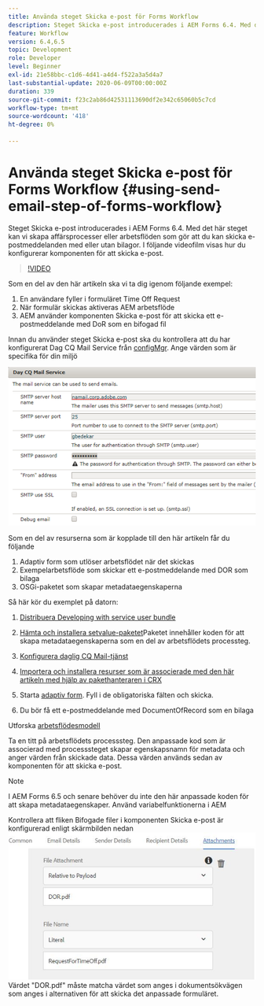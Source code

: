 ```yaml
---
title: Använda steget Skicka e-post för Forms Workflow
description: Steget Skicka e-post introducerades i AEM Forms 6.4. Med det här steget kan vi skapa affärsprocesser eller arbetsflöden som gör att du kan skicka e-postmeddelanden med eller utan bilagor. I följande videofilm visas hur du konfigurerar komponenten för att skicka e-post
feature: Workflow
version: 6.4,6.5
topic: Development
role: Developer
level: Beginner
exl-id: 21e58bbc-c1d6-4d41-a4d4-f522a3a5d4a7
last-substantial-update: 2020-06-09T00:00:00Z
duration: 339
source-git-commit: f23c2ab86d42531113690df2e342c65060b5c7cd
workflow-type: tm+mt
source-wordcount: '418'
ht-degree: 0%

---
```


# Använda steget Skicka e-post för Forms Workflow {#using-send-email-step-of-forms-workflow}

Steget Skicka e-post introducerades i AEM Forms 6.4. Med det här steget kan vi skapa affärsprocesser eller arbetsflöden som gör att du kan skicka e-postmeddelanden med eller utan bilagor. I följande videofilm visas hur du konfigurerar komponenten för att skicka e-post.

>[!VIDEO](https://video.tv.adobe.com/v/21499?quality=12&learn=on)

Som en del av den här artikeln ska vi ta dig igenom följande exempel:

1. En användare fyller i formuläret Time Off Request
1. När formulär skickas aktiveras AEM arbetsflöde
1. AEM använder komponenten Skicka e-post för att skicka ett e-postmeddelande med DoR som en bifogad fil

Innan du använder steget Skicka e-post ska du kontrollera att du har konfigurerat Dag CQ Mail Service från [configMgr](http://localhost:4502/system/console/configMgr). Ange värden som är specifika för din miljö

![Konfigurera daglig CQ Mail-tjänst](assets/mailservice.png)

Som en del av resurserna som är kopplade till den här artikeln får du följande

1. Adaptiv form som utlöser arbetsflödet när det skickas
1. Exempelarbetsflöde som skickar ett e-postmeddelande med DOR som bilaga
1. OSGi-paketet som skapar metadataegenskaperna

Så här kör du exemplet på datorn:

1. [Distribuera Developing with service user bundle](/help/forms/assets/common-osgi-bundles/DevelopingWithServiceUser.jar)

1. [Hämta och installera setvalue-paketet](/help/forms/assets/common-osgi-bundles/SetValueApp.core-1.0-SNAPSHOT.jar)Paketet innehåller koden för att skapa metadataegenskaperna som en del av arbetsflödets processteg.
1. [Konfigurera daglig CQ Mail-tjänst](https://helpx.adobe.com/experience-manager/6-5/sites/administering/using/notification.html)
1. [Importera och installera resurser som är associerade med den här artikeln med hjälp av pakethanteraren i CRX](assets/emaildoraemformskt.zip)
1. Starta [adaptiv form](http://localhost:4502/content/dam/formsanddocuments/helpx/timeoffrequestform/jcr:content?wcmmode=disabled). Fyll i de obligatoriska fälten och skicka.
1. Du bör få ett e-postmeddelande med DocumentOfRecord som en bilaga

Utforska [arbetsflödesmodell](http://localhost:4502/editor.html/conf/global/settings/workflow/models/emaildor.html)

Ta en titt på arbetsflödets processsteg. Den anpassade kod som är associerad med processsteget skapar egenskapsnamn för metadata och anger värden från skickade data. Dessa värden används sedan av komponenten för att skicka e-post.

>[!NOTE]
>
>I AEM Forms 6.5 och senare behöver du inte den här anpassade koden för att skapa metadataegenskaper. Använd variabelfunktionerna i AEM

Kontrollera att fliken Bifogade filer i komponenten Skicka e-post är konfigurerad enligt skärmbilden nedan
![Fliken Skicka e-postbilaga](assets/sendemailcomponentconfigure.jpg)Värdet &quot;DOR.pdf&quot; måste matcha värdet som anges i dokumentsökvägen som anges i alternativen för att skicka det anpassade formuläret.
